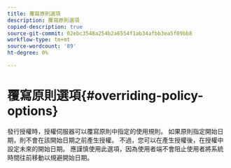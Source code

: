 ```yaml
---
title: 覆寫原則選項
description: 覆寫原則選項
copied-description: true
source-git-commit: 02ebc3548a254b2a6554f1ab34afbb3ea5f09bb8
workflow-type: tm+mt
source-wordcount: '89'
ht-degree: 0%

---
```


# 覆寫原則選項{#overriding-policy-options}

發行授權時，授權伺服器可以覆寫原則中指定的使用規則。 如果原則指定開始日期，則不會在該開始日期之前產生授權。 不過，您可以在產生授權後，在授權中設定未來的開始日期。 應謹慎使用此選項，因為使用者端不會阻止使用者將系統時間往前移動以規避開始日期。
